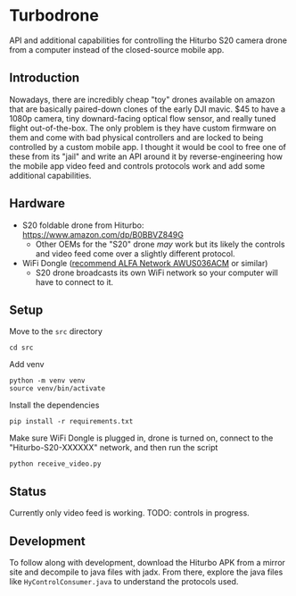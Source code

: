 # Turbodrone
API and additional capabilities for controlling the Hiturbo S20 camera drone from a computer instead of the closed-source mobile app.


## Introduction
Nowadays, there are incredibly cheap "toy" drones available on amazon that are basically paired-down clones of the early DJI mavic. $45 to have a 1080p camera, tiny downard-facing optical flow sensor, and really tuned flight out-of-the-box. The only problem is they have custom firmware on them and come with bad physical controllers and are locked to being controlled by a custom mobile app. I thought it would be cool to free one of these from its "jail" and write an API around it by reverse-engineering how the mobile app video feed and controls protocols work and add some additional capabilities.

## Hardware
* S20 foldable drone from Hiturbo: https://www.amazon.com/dp/B0BBVZ849G 
  * Other OEMs for the "S20" drone _may_ work but its likely the controls and video feed come over a slightly different protocol.
* WiFi Dongle ([recommend ALFA Network AWUS036ACM](https://www.amazon.com/Network-AWUS036ACM-Long-Range-Wide-Coverage-High-Sensitivity/dp/B08BJS8FXD) or similar) 
  * S20 drone broadcasts its own WiFi network so your computer will have to connect to it.


## Setup
Move to the `src` directory
```
cd src
```

Add venv
```
python -m venv venv
source venv/bin/activate
```

Install the dependencies
```
pip install -r requirements.txt
```

Make sure WiFi Dongle is plugged in, drone is turned on, connect to the "Hiturbo-S20-XXXXXX" network, and then run the script
```
python receive_video.py
```



## Status
Currently only video feed is working. 
TODO: controls in progress.


## Development
To follow along with development, download the Hiturbo APK from a mirror site and decompile to java files with jadx.
From there, explore the java files like `HyControlConsumer.java` to understand the protocols used.





